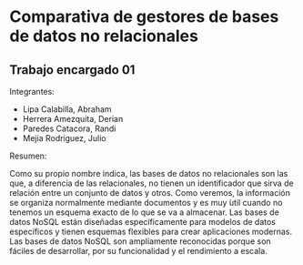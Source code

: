 # Comparativa de gestores de bases de datos no relacionales
## Trabajo encargado 01

Integrantes:

* Lipa Calabilla, Abraham
* Herrera Amezquita, Derian
* Paredes Catacora, Randi
* Mejia Rodriguez, Julio

Resumen:

Como su propio nombre indica, las bases de datos no relacionales son las que, a diferencia de las relacionales, no tienen un identificador que sirva de relación entre un conjunto de datos y otros. Como veremos, la información se organiza normalmente mediante documentos y es muy ́util cuando no tenemos un esquema exacto de lo que se va a almacenar. Las bases de datos NoSQL están diseñadas específicamente para modelos de datos específicos y tienen esquemas flexibles para crear aplicaciones modernas. Las bases de datos NoSQL son ampliamente reconocidas porque son fáciles de desarrollar, por su funcionalidad y el rendimiento a escala.
